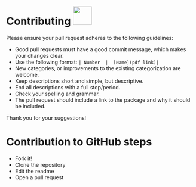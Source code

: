 # Contributing <img src="https://github.com/fleakos/Fleak/blob/main/images/image.png" width="50">

Please ensure your pull request adheres to the following guidelines:

- Good pull requests must have a good commit message, which makes your changes clear.
- Use the following format: `| Number  |  [Name](pdf link)|`
- New categories, or improvements to the existing categorization are welcome.
- Keep descriptions short and simple, but descriptive.
- End all descriptions with a full stop/period.
- Check your spelling and grammar.
- The pull request should include a link to the package and why it should be included.


Thank you for your suggestions!

# Contribution to GitHub steps

- Fork it!
- Clone the repository
- Edit the readme
- Open a pull request
